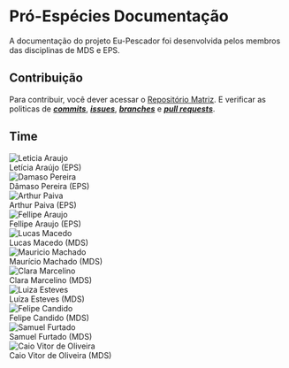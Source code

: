 # Pró-Espécies Documentação
A documentação do projeto Eu-Pescador foi desenvolvida pelos membros das disciplinas de MDS e EPS.
## Contribuição
Para contribuir, você dever acessar o  [Repositório Matriz](https://github.com/fga-eps-mds/2019.1-ADA). E verificar as politicas de [***commits***](Policies/CommitPolicies.md), [***issues***](Policies/IssuePolicies.md), [***branches***](Policies/BranchPolicies.md) e [***pull requests***](Policies/PullRequestPolicies.md).

## Time

<div class="container">
    <div class="row">
        <div class="col-sm container-img">
            <img src="https://github.com/leticiaarj.png" alt="Leticia Araujo" class="img-thumbnail image">
            <div class="middle">
                <div class="text">
                    Letícia Araújo (EPS)
                </div>
            </div>
        </div>
        <div class="col-sm container-img">
            <img src="https://github.com/juniopereirab.png" alt="Damaso Pereira" class="img-thumbnail image">
            <div class="middle">
                <div class="text">
                    Dâmaso Pereira (EPS)
                </div>
            </div>
        </div>
        <div class="col-sm container-img">
            <img src="https://github.com/arthurpaivat.png" alt="Arthur Paiva" class="img-thumbnail image">
            <div class="middle">
                <div class="text">
                    Arthur Paiva (EPS)
                </div>
            </div>
        </div>
    </div>
    <div class="row">
        <div class="col-sm container-img">
            <img src="https://github.com/fellipe-araujo.png" alt="Fellipe Araujo" class="img-thumbnail image">
            <div class="middle">
                <div class="text">
                    Fellipe Araujo (EPS)
                </div>
            </div>
        </div>
        <div class="col-sm container-img">
            <img src="https://github.com/luckx98.png" alt="Lucas Macedo" class="img-thumbnail image">
            <div class="middle">
                <div class="text">
                    Lucas Macedo (MDS)
                </div>
            </div>
        </div>
        <div class="col-sm container-img">
            <img src="https://github.com/MauricioMachadoFF.png" alt="Mauricio Machado" class="img-thumbnail image">
            <div class="middle">
                <div class="text">
                    Maurício Machado (MDS)
                </div>
            </div>
        </div>
    </div>
    <div class="row">
        <div class="col-sm container-img">
            <img src="https://github.com/clara-ribeiro.png" alt="Clara Marcelino" class="img-thumbnail image">
            <div class="middle">
                <div class="text">
                   Clara Marcelino (MDS)
                </div>
            </div>
        </div>
        <div class="col-sm container-img">
            <img src="https://github.com/luiza-esteves.png" alt="Luiza Esteves" class="img-thumbnail image">
            <div class="middle">
                <div class="text">
                   Luíza Esteves (MDS)
                </div>
            </div>
        </div>
        <div class="col-sm container-img">
            <img src="https://github.com/felipecdmoura.png" alt="Felipe Candido" class="img-thumbnail image">
            <div class="middle">
                <div class="text">
                   Felipe Candido (MDS)
                </div>
            </div>
        </div>
    </div>
    <div class="row">
        <div class="col-sm container-img">
            <img src="https://github.com/samuelfavila.png" alt="Samuel Furtado" class="img-thumbnail image">
            <div class="middle">
                <div class="text">
                   Samuel Furtado (MDS)
                </div>
            </div>
        </div>
        <div class="col-sm container-img">
            <img src="https://github.com/caiozim112.png" alt="Caio Vitor de Oliveira" class="img-thumbnail image">
            <div class="middle">
                <div class="text">
                   Caio Vitor de Oliveira (MDS)
                </div>
            </div>
        </div>
    </div>
</div>
